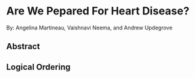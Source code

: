 # Are We Pepared For Heart Disease?
By: Angelina Martineau, Vaishnavi Neema, and Andrew Updegrove
## Abstract

## Logical Ordering
